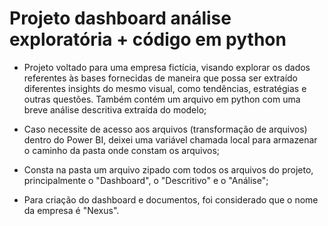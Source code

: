 # Projeto dashboard análise exploratória + código em python

- Projeto voltado para uma empresa fictícia, visando explorar os dados referentes às bases fornecidas de maneira que possa ser extraído diferentes insights do mesmo visual, como tendências, estratégias e outras questões. Também contém um arquivo em python com uma breve análise descritiva extraída do modelo;

- Caso necessite de acesso aos arquivos (transformação de arquivos) dentro do Power BI, deixei uma variável chamada local para armazenar o caminho da pasta onde constam os arquivos;

- Consta na pasta um arquivo zipado com todos os arquivos do projeto, principalmente o "Dashboard", o "Descritivo" e o "Análise";

- Para criação do dashboard e documentos, foi considerado que o nome da empresa é "Nexus".

